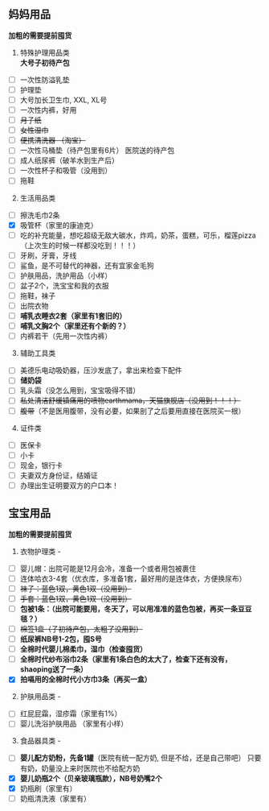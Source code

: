 ## 妈妈用品
**加粗的需要提前囤货**  
1. 特殊护理用品类  
**大号子初待产包**
- [ ] 一次性防溢乳垫
- [ ] 护理垫
- [ ] 大号加长卫生巾, XXL, XL号
- [ ] 一次性内裤，好用
- [ ] ~~月子纸~~
- [ ] ~~女性湿巾~~
- [ ] ~~便携清洗器 （淘宝）~~
- [ ] 一次性马桶垫（待产包里有6片）
医院送的待产包
- [ ] 成人纸尿裤（破羊水到生产后）
- [ ] 一次性杯子和吸管（没用到）
- [ ] 拖鞋

2. 生活用品类
- [ ] 擦洗毛巾2条
- [x] 吸管杯（家里的康迪克）
- [ ] 吃的补充能量，想吃超级无敌大碳水，炸鸡，奶茶，蛋糕，可乐，榴莲pizza（上次生的时候一样都没吃到！！！）
- [ ] 牙刷，牙膏，牙线
- [ ] 鲨鱼，是不可替代的神器，还有宜家金毛狗
- [ ] 护肤用品，洗护用品（小样）
- [ ] 盆子2个，洗宝宝和我的衣服
- [ ] 拖鞋，袜子
- [ ] 出院衣物
- [ ] **哺乳衣睡衣2套（家里有1套旧的）**
- [ ] **哺乳文胸2个（家里还有个新的？）**
- [ ] 内裤若干（先用一次性内裤）

3. 辅助工具类
- [ ] 美德乐电动吸奶器，压沙发底了，拿出来检查下配件
- [ ] **储奶袋**
- [ ] 乳头霜（没怎么用到，宝宝吸得不错）
- [ ] ~~私处清洁舒缓镇痛用的喷物earthmama，天猫旗舰店（没用到！！！）~~
- [ ] ~~腹带~~（不是医用腹带，没有必要，如果剖了之后要用直接在医院买一根）

4. 证件类
- [ ] 医保卡
- [ ] 小卡
- [ ] 现金，银行卡
- [ ] 夫妻双方身份证，结婚证
- [ ] 办理出生证明要双方的户口本！

## 宝宝用品  
**加粗的需要提前囤货**  
1. 衣物护理类 -  
- [ ] 婴儿帽：出院可能是12月会冷，准备一个或者用包被裹住
- [ ] 连体哈衣3-4套（优衣库，多准备1套，最好用的是连体衣，方便换尿布）
- [ ] ~~袜子：蓝色1双，黄色1双（没用到）~~
- [ ] ~~手套：蓝色1双，黄色1双（没用到）~~
- [ ] **包被1条：（出院可能要用，冬天了，可以用准准的蓝色包被，再买一条豆豆毯？）**
- [ ] ~~棉签1盒（子初待产包，太粗了没用到）~~
- [ ] **纸尿裤NB号1-2包，囤S号**
- [ ] **全棉时代婴儿棉柔巾，湿巾（检查囤货）**
- [ ] **全棉时代纱布浴巾2条（家里有1条白色的太大了，检查下还有没有，shaoping送了一条）**
- [x] **拍嗝用的全棉时代小方巾3条（再买一盒）**
 
2. 护肤用品类 -      
- [ ] 红屁屁霜，湿疹霜（家里有1%）
- [ ] 婴儿洗浴护肤用品 （家里有小样）

3. 食品器具类 -   
- [ ] **婴儿配方奶粉，先备1罐**（医院有统一配方奶, 但是不给，还是自己带吧）
只要有奶，奶量没上来时医院也不给配方奶
- [x] **婴儿奶瓶2个（贝亲玻璃瓶款），NB号奶嘴2个**
- [x] 奶瓶刷（家里有）
- [ ] 奶瓶清洗液（家里有）
